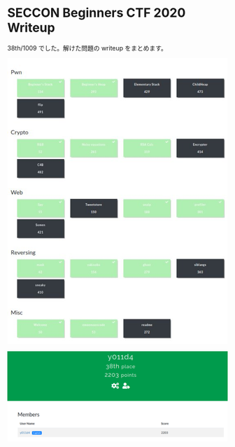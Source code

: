 # SECCON Beginners CTF 2020 Writeup

38th/1009 でした。解けた問題の writeup をまとめます。

![](https://github.com/y011d4/ctf4b-2020-writeup/blob/images/solved_problems.png)

![](https://github.com/y011d4/ctf4b-2020-writeup/blob/images/points.png)